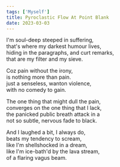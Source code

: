 ```yaml
---
tags: ['Myself']
title: Pyroclastic Flow At Point Blank
date: 2023-03-03
---
```


I'm soul-deep steeped in suffering,  
that's where my darkest humour lives,  
hiding in the paragraphs, and curt remarks,  
that are my filter and my sieve.

Coz pain without the irony,  
is nothing more than pain.  
just a senseless, wanton violence,  
with no comedy to gain.

The one thing that might dull the pain,  
converges on the one thing that I lack,  
the panicked public breath attack in a  
not so subtle, nervous fade to black.

And I laughed a bit, I always do,  
beats my tendency to scream,  
like I'm shellshocked in a dream,  
like I'm ice-bath'd by the lava stream,  
of a flaring vagus beam.  

